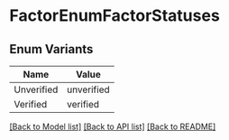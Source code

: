 # FactorEnumFactorStatuses

## Enum Variants

| Name | Value |
|---- | -----|
| Unverified | unverified |
| Verified | verified |


[[Back to Model list]](../README.md#documentation-for-models) [[Back to API list]](../README.md#documentation-for-api-endpoints) [[Back to README]](../README.md)


